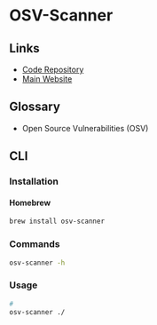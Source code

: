 # OSV-Scanner

## Links

- [Code Repository](https://github.com/google/osv-scanner)
- [Main Website](https://osv.dev)

## Glossary

- Open Source Vulnerabilities (OSV)

## CLI

### Installation

#### Homebrew

```sh
brew install osv-scanner
```

### Commands

```sh
osv-scanner -h
```

### Usage

```sh
#
osv-scanner ./
```
